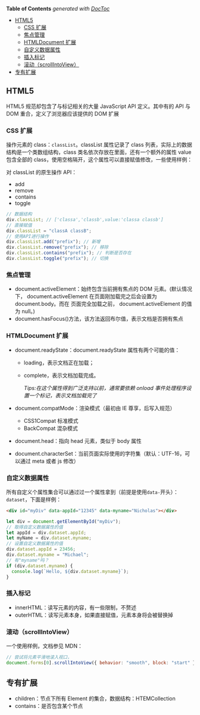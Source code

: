 <!-- START doctoc generated TOC please keep comment here to allow auto update -->
<!-- DON'T EDIT THIS SECTION, INSTEAD RE-RUN doctoc TO UPDATE -->

**Table of Contents** _generated with [DocToc](https://github.com/thlorenz/doctoc)_

- [HTML5](#html5)
  - [CSS 扩展](#css-扩展)
  - [焦点管理](#焦点管理)
  - [HTMLDocument 扩展](#htmldocument-扩展)
  - [自定义数据属性](#自定义数据属性)
  - [插入标记](#插入标记)
  - [滚动（scrollIntoView）](#滚动scrollintoview)
- [专有扩展](#专有扩展)

<!-- END doctoc generated TOC please keep comment here to allow auto update -->

## HTML5

HTML5 规范却包含了与标记相关的大量 JavaScript API 定义。其中有的 API 与 DOM 重合，定义了浏览器应该提供的 DOM 扩展

### CSS 扩展

操作元素的 class：`classList`。classList 属性记录了 class 列表，实际上的数据结构是一个类数组结构，class 类名依次存放在里面，还有一个额外的属性 value 包含全部的 class，使用空格隔开，这个属性可以直接赋值修改，一些使用样例：

对 classList 的原生操作 API：

- add
- remove
- contains
- toggle

```js
// 数据结构
div.classList; // ['classa','classb',value:'classa classb']
// 直接赋值
div.classList = "classA classB";
// 使用API进行操作
div.classList.add("prefix"); // 新增
div.classList.remove("prefix"); // 移除
div.classList.contains("prefix"); // 判断是否存在
div.classList.toggle("prefix"); // 切换
```

### 焦点管理

- document.activeElement：始终包含当前拥有焦点的 DOM 元素。(默认情况下， document.activeElement 在页面刚加载完之后会设置为 document.body。而在 页面完全加载之前， document.activeElement 的值为 null。)
- document.hasFocus()方法，该方法返回布尔值，表示文档是否拥有焦点

### HTMLDocument 扩展

- document.readyState：document.readyState 属性有两个可能的值：

  - loading，表示文档正在加载；
  - complete，表示文档加载完成。

    _Tips:在这个属性得到广泛支持以前，通常要依赖 onload 事件处理程序设置一个标记，表示文档加载完了_

- document.compatMode：渲染模式（最初由 IE 尊享，后写入规范）

  - CSS1Compat 标准模式
  - BackCompat 混杂模式

- document.head：指向 head 元素，类似于 body 属性
- document.characterSet：当前页面实际使用的字符集（默认：UTF-16，可以通过 meta 或者 js 修改）

### 自定义数据属性

所有自定义个属性集合可以通过过一个属性拿到（前提是使用`data-`开头）：`dataset`，下面是样例：

```html
<div id="myDiv" data-appId="12345" data-myname="Nicholas"></div>
```

```js
let div = document.getElementById("myDiv");
// 取得自定义数据属性的值
let appId = div.dataset.appId;
let myName = div.dataset.myname;
// 设置自定义数据属性的值
div.dataset.appId = 23456;
div.dataset.myname = "Michael";
// 有"myname"吗？
if (div.dataset.myname) {
  console.log(`Hello, ${div.dataset.myname}`);
}
```

### 插入标记

- innerHTML：读写元素的内容，有一些限制，不赘述
- outerHTML：读写元素本身，如果直接赋值，元素本身将会被替换掉

### 滚动（scrollIntoView）

一个使用样例，文档参见 MDN：

```js
// 尝试将元素平滑地滚入视口，
document.forms[0].scrollIntoView({ behavior: "smooth", block: "start" });
```

## 专有扩展

- children：节点下所有 Element 的集合，数据结构：HTEMCollection
- contains：是否包含某个节点

